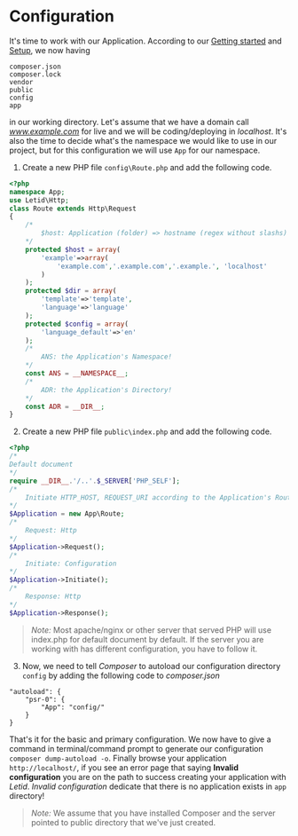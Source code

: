 # Configuration
It's time to work with our Application. According to our [Getting started](docs/gettingstarted.md) and [Setup](docs/setup.md), we now having

    composer.json
    composer.lock
    vendor
    public
    config
    app

in our working directory. Let's assume that we have a domain call *www.example.com* for live and we will be coding/deploying in *localhost*. It's also the time to decide what's the namespace we would like to use in our project, but for this configuration we will use `App` for our namespace.

1. Create a new PHP file `config\Route.php` and add the following code.
```php
<?php
namespace App;
use Letid\Http;
class Route extends Http\Request
{
    /*
        $host: Application (folder) => hostname (regex without slashs)
    */
    protected $host = array(
        'example'=>array(
            'example.com','.example.com','.example.', 'localhost'
        )
    );
    protected $dir = array(
		'template'=>'template',
		'language'=>'language'
	);
    protected $config = array(
        'language_default'=>'en'
    );
    /*
        ANS: the Application's Namespace!
    */
    const ANS = __NAMESPACE__;
    /*
        ADR: the Application's Directory!
    */
    const ADR = __DIR__;
}
```

2. Create a new PHP file `public\index.php` and add the following code.
```php
<?php
/*
Default document
*/
require __DIR__.'/..'.$_SERVER['PHP_SELF'];
/*
    Initiate HTTP_HOST, REQUEST_URI according to the Application's Routine!
*/
$Application = new App\Route;
/*
    Request: Http
*/
$Application->Request();
/*
    Initiate: Configuration
*/
$Application->Initiate();
/*
    Response: Http
*/
$Application->Response();
```
> *Note:* Most apache/nginx or other server that served PHP will use index.php for default document by default. If the server you are working with has different configuration, you have to follow it.

3. Now, we need to tell *Composer* to autoload our configuration directory `config` by adding the following code to *composer.json*
```
"autoload": {
    "psr-0": {
        "App": "config/"
    }
}
```
That's it for the basic and primary configuration. We now have to give a command in terminal/command prompt to generate our configuration `composer dump-autoload -o`.
Finally browse your application `http://localhost/`, if you see an error page that saying **Invalid configuration** you are on the path to success creating your application with *Letid*. *Invalid configuration* dedicate that there is no application exists in `app` directory!
> *Note:* We assume that you have installed Composer and the server pointed to public directory that we've just created.
